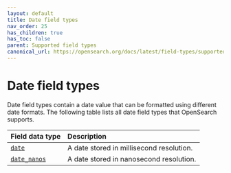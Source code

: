 ```yaml
---
layout: default
title: Date field types
nav_order: 25
has_children: true
has_toc: false
parent: Supported field types
canonical_url: https://opensearch.org/docs/latest/field-types/supported-field-types/dates/
---
```


# Date field types

Date field types contain a date value that can be formatted using different date formats. The following table lists all date field types that OpenSearch supports. 

Field data type | Description
:--- | :---  
[`date`]({{site.url}}{{site.baseurl}}/opensearch/supported-field-types/date/) | A date stored in millisecond resolution.
[`date_nanos`]({{site.url}}{{site.baseurl}}/field-types/supported-field-types/date-nanos/) | A date stored in nanosecond resolution.
